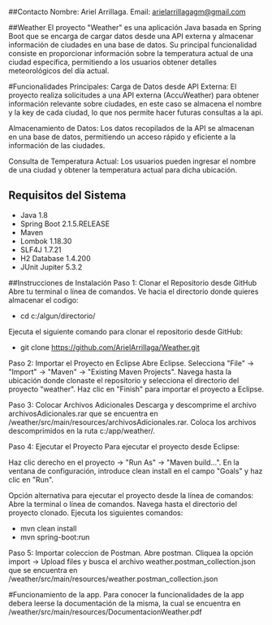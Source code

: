 ##Contacto
Nombre: Ariel Arrillaga.
Email: arielarrillagagm@gmail.com

##Weather
El proyecto "Weather" es una aplicación Java basada en Spring Boot que se encarga de cargar datos desde una API externa y almacenar información de ciudades en una base de datos. Su principal funcionalidad consiste en proporcionar información sobre la temperatura actual de una ciudad específica, permitiendo a los usuarios obtener detalles meteorológicos del día actual.

#Funcionalidades Principales:
Carga de Datos desde API Externa: El proyecto realiza solicitudes a una API externa (AccuWeather) para obtener información relevante sobre ciudades, en este caso se almacena el nombre y la key de cada ciudad, lo que nos permite hacer futuras consultas a la api.

Almacenamiento de Datos: Los datos recopilados de la API se almacenan en una base de datos, permitiendo un acceso rápido y eficiente a la información de las ciudades.

Consulta de Temperatura Actual: Los usuarios pueden ingresar el nombre de una ciudad y obtener la temperatura actual para dicha ubicación.

## Requisitos del Sistema

- Java 1.8
- Spring Boot 2.1.5.RELEASE
- Maven
- Lombok 1.18.30
- SLF4J 1.7.21
- H2 Database 1.4.200
- JUnit Jupiter 5.3.2

##Instrucciones de Instalación
Paso 1: Clonar el Repositorio desde GitHub
Abre tu terminal o línea de comandos.
Ve hacia el directorio donde quieres almacenar el codigo:
- cd c:/algun/directorio/

Ejecuta el siguiente comando para clonar el repositorio desde GitHub:
- git clone https://github.com/ArielArrillaga/Weather.git

Paso 2: Importar el Proyecto en Eclipse
Abre Eclipse.
Selecciona "File" -> "Import" -> "Maven" -> "Existing Maven Projects".
Navega hasta la ubicación donde clonaste el repositorio y selecciona el directorio del proyecto "weather".
Haz clic en "Finish" para importar el proyecto a Eclipse.

Paso 3: Colocar Archivos Adicionales
Descarga y descomprime el archivo archivosAdicionales.rar que se encuentra en /weather/src/main/resources/archivosAdicionales.rar.
Coloca los archivos descomprimidos en la ruta c:/app/weather/.

Paso 4: Ejecutar el Proyecto
Para ejecutar el proyecto desde Eclipse:

Haz clic derecho en el proyecto -> "Run As" -> "Maven build...".
En la ventana de configuración, introduce clean install en el campo "Goals" y haz clic en "Run".

Opción alternativa para ejecutar el proyecto desde la línea de comandos:
Abre la terminal o línea de comandos.
Navega hasta el directorio del proyecto clonado.
Ejecuta los siguientes comandos:
- mvn clean install
- mvn spring-boot:run

Paso 5: Importar coleccion de Postman.
Abre postman.
Cliquea la opción import -> Upload files y busca el archivo weather.postman_collection.json que se encuentra en /weather/src/main/resources/weather.postman_collection.json

#Funcionamiento de la app.
Para conocer la funcionalidades de la app debera leerse la documentación de la misma, la cual se encuentra en /weather/src/main/resources/DocumentacionWeather.pdf







